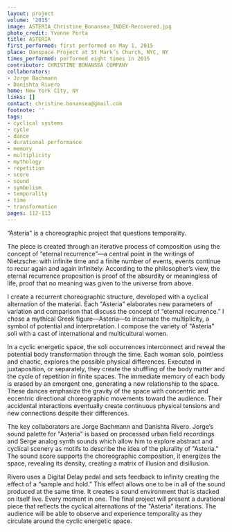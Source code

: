 ```yaml
---
layout: project
volume: '2015'
image: ASTERIA_Christine_Bonansea_INDEX-Recovered.jpg
photo_credit: Yvonne Porta
title: ASTERIA
first_performed: first performed on May 1, 2015
place: Danspace Project at St Mark’s Church, NYC, NY
times_performed: performed eight times in 2015
contributor: CHRISTINE BONANSEA COMPANY
collaborators:
- Jorge Bachmann
- Danishta Rivero
home: New York City, NY
links: []
contact: christine.bonansea@gmail.com
footnote: ''
tags:
- cyclical systems
- cycle
- dance
- durational performance
- memory
- multiplicity
- mythology
- repetition
- score
- sound
- symbolism
- temporality
- time
- transformation
pages: 112-113
---
```


“Asteria” is a choreographic project that questions temporality.

The piece is created through an iterative process of composition using the concept of “eternal recurrence”—a central point in the writings of Nietzsche: with infinite time and a finite number of events, events continue to recur again and again infinitely. According to the philosopher’s view, the eternal recurrence proposition is proof of the absurdity or meaningless of life, proof that no meaning was given to the universe from above.

I create a recurrent choreographic structure, developed with a cyclical alternation of the material. Each "Asteria" elaborates new parameters of variation and comparison that discuss the concept of “eternal recurrence.” I chose a mythical Greek figure—Asteria—to incarnate the multiplicity, a symbol of potential and interpretation. I compose the variety of "Asteria" soli with a cast of international and multicultural women.

In a cyclic energetic space, the soli occurrences interconnect and reveal the potential body transformation through the time. Each woman solo, pointless and chaotic, explores the possible physical differences. Executed in juxtaposition, or separately, they create the shuffling of the body matter and the cycle of repetition in finite spaces. The immediate memory of each body is erased by an emergent one, generating a new relationship to the space. These dances emphasize the gravity of the space with concentric and eccentric directional choreographic movements toward the audience. Their accidental interactions eventually create continuous physical tensions and new connections despite their differences.

The key collaborators are Jorge Bachmann and Danishta Rivero. Jorge’s sound palette for "Asteria" is based on processed urban field recordings and Serge analog synth sounds which allow him to explore abstract and cyclical scenery as motifs to describe the idea of the plurality of "Asteria." The sound score supports the choreographic composition, it energizes the space, revealing its density, creating a matrix of illusion and disillusion.

Rivero uses a Digital Delay pedal and sets feedback to infinity creating the effect of a “sample and hold.” This effect allows one to be in all of the sound produced at the same time. It creates a sound environment that is stacked on itself live. Every moment in one. The final project will present a durational piece that reflects the cyclical alternations of the "Asteria" iterations. The audience will be able to observe and experience temporality as they circulate around the cyclic energetic space.
